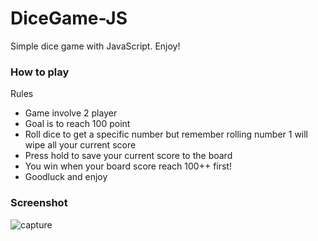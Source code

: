 # DiceGame-JS
Simple dice game with JavaScript. Enjoy!

### How to play
Rules
- Game involve 2 player
- Goal is to reach 100 point
- Roll dice to get a specific number but remember rolling number 1 will wipe all your current score
- Press hold to save your current score to the board
- You win when your board score reach 100++ first!
- Goodluck and enjoy

### Screenshot
![capture](https://user-images.githubusercontent.com/38599363/50133757-e37edb80-02c7-11e9-9944-2687e68b15ce.PNG)
